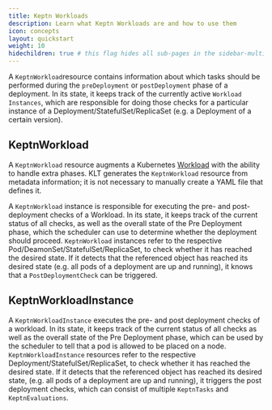 ```yaml
---
title: Keptn Workloads
description: Learn what Keptn Workloads are and how to use them
icon: concepts
layout: quickstart
weight: 10
hidechildren: true # this flag hides all sub-pages in the sidebar-multicard.html
---
```


A `KeptnWorkload`resource contains information about
which tasks should be performed during the `preDeployment`
or `postDeployment` phase of a deployment.
In its state,
it keeps track of the currently active `Workload Instances`,
which are responsible for doing those checks
for a particular instance of a Deployment/StatefulSet/ReplicaSet
(e.g. a Deployment of a certain version).

## KeptnWorkload

A `KeptnWorkload` resource augments a Kubernetes
[Workload](https://kubernetes.io/docs/concepts/workloads/)
with the ability to handle extra phases.
KLT generates the `KeptnWorkload` resource
from metadata information;
it is not necessary to manually create a YAML file that defines it.

A `KeptnWorkload` instance is responsible for executing
the pre- and post-deployment checks of a Workload.
In its state, it keeps track of the current status of all checks,
as well as the overall state of the Pre Deployment phase,
which the scheduler can use to determine
whether the deployment should proceed.
`KeptnWorkload` instances refer
to the respective Pod/DeamonSet/StatefulSet/ReplicaSet,
to check whether it has reached the desired state.
If it detects that the referenced object has reached its desired state
(e.g. all pods of a deployment are up and running),
it knows that a `PostDeploymentCheck` can be triggered.

## KeptnWorkloadInstance

A `KeptnWorkloadInstance` executes
the pre- and post deployment checks of a workload.
In its state, it keeps track of the current status of all checks
as well as the overall state of the Pre Deployment phase,
which can be used by the scheduler to tell
that a pod is allowed to be placed on a node.
`KeptnWorkloadInstance` resources
refer to the respective Deployment/StatefulSet/ReplicaSet,
to check whether it has reached the desired state.
If it detects that the referenced object has reached its desired state,
(e.g. all pods of a deployment are up and running),
it triggers the post deployment checks, which can consist of multiple `KeptnTasks` and `KeptnEvaluations`.
